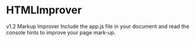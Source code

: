 # HTMLImprover
v1.2
Markup Improver
Include the app.js file in your document and read the console hints to improve your page mark-up.
